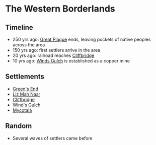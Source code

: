 # The Western Borderlands
## Timeline

- 250 yrs ago: [Great Plague](TODO) ends, leaving pockets of native peoples across the area
- 150 yrs ago: first settlers arrive in the area
- 20 yrs ago: railroad reaches [Cliffbridge](TODO)
- 10 yrs ago: [Winds Gulch](TODO) is established as a copper mine
## Settlements
- [Green's End](/hometown/town.md)
- [Liz Mah Naar](TODO)
- [Cliffbridge](TODO)
- [Wind's Gulch](TODO)
- [Mycotaia](TODO)
## Random
- Several waves of settlers came before
